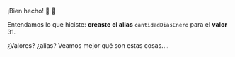 ¡Bien hecho!  :clap: :clap:

Entendamos lo que hiciste: **creaste el alias** `cantidadDiasEnero` para el **valor** 31.

¿Valores? ¿alias? Veamos mejor qué son estas cosas....
